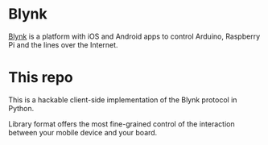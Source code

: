 # Blynk #
[Blynk] is a platform with iOS and Android apps to control Arduino, Raspberry Pi
and the lines over the Internet.

[Blynk]: http://www.blynk.cc/

# This repo #
This is a hackable client-side implementation of the Blynk protocol in Python.

Library format offers the most fine-grained control of the interaction between
your mobile device and your board.
